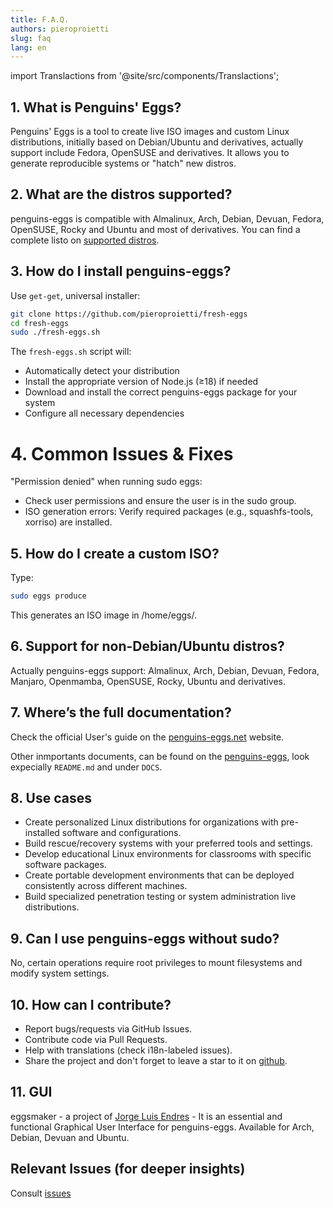 ```yaml
---
title: F.A.Q.
authors: pieroproietti
slug: faq
lang: en
---
```

import Translactions from '@site/src/components/Translactions';

<Translactions />


## 1. What is Penguins' Eggs?
Penguins' Eggs is a tool to create live ISO images and custom Linux distributions, initially based on Debian/Ubuntu and derivatives, actually support include Fedora, OpenSUSE and derivatives. It allows you to generate reproducible systems or "hatch" new distros.

## 2. What are the distros supported?
penguins-eggs is compatible with Almalinux, Arch, Debian, Devuan, Fedora, OpenSUSE, Rocky and Ubuntu and most of derivatives. 
You can find a complete listo on [supported distros](https://github.com/pieroproietti/fresh-eggs/blob/main/SUPPORTED-DISTROS.md).

## 3. How do I install penguins-eggs?
Use `get-get`, universal installer:
```bash
git clone https://github.com/pieroproietti/fresh-eggs
cd fresh-eggs
sudo ./fresh-eggs.sh
```
The `fresh-eggs.sh` script will:
- Automatically detect your distribution
- Install the appropriate version of Node.js (≥18) if needed
- Download and install the correct penguins-eggs package for your system
- Configure all necessary dependencies

# 4. Common Issues & Fixes
"Permission denied" when running sudo eggs:
* Check user permissions and ensure the user is in the sudo group.
* ISO generation errors: Verify required packages (e.g., squashfs-tools, xorriso) are installed.

## 5. How do I create a custom ISO?
Type:

```sh
sudo eggs produce
```
This generates an ISO image in /home/eggs/.

## 6. Support for non-Debian/Ubuntu distros?
Actually penguins-eggs support: Almalinux, Arch, Debian, Devuan, Fedora, Manjaro, Openmamba, OpenSUSE, Rocky, Ubuntu and derivatives.

## 7. Where’s the full documentation?
Check the official User's guide on  the [penguins-eggs.net](httos://penguins-eggs,net) website.

Other inmportants documents, can be found on the [penguins-eggs](https://github.com/pieroproietti/penguins-eggs), look expecially `README.md` and under `DOCS`.

## 8. Use cases
- Create personalized Linux distributions for organizations with pre-installed software and configurations.
- Build rescue/recovery systems with your preferred tools and settings.
- Develop educational Linux environments for classrooms with specific software packages.
- Create portable development environments that can be deployed consistently across different machines.
- Build specialized penetration testing or system administration live distributions.

## 9. Can I use penguins-eggs without sudo?
No, certain operations require root privileges to mount filesystems and modify system settings.

## 10. How can I contribute?
* Report bugs/requests via GitHub Issues.
* Contribute code via Pull Requests.
* Help with translations (check i18n-labeled issues).
* Share the project and don't forget to leave a star to it on [github](https://github.com/pieroproietti/penguins-eggs).

## 11. GUI
eggsmaker - a project of [Jorge Luis Endres](https://github.com/jlendres/eggsmaker) - It is an essential and functional Graphical User Interface for penguins-eggs. Available for Arch, Debian, Devuan and Ubuntu.

## Relevant Issues (for deeper insights)

Consult [issues](https://github.com/pieroproietti/penguins-eggs/issues)

